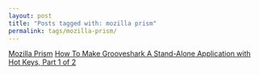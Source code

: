 ```yaml
---
layout: post
title: "Posts tagged with: mozilla prism"
permalink: tags/mozilla-prism/
---
```

[Mozilla Prism](/2012/01/mozilla-prism)
[How To Make Grooveshark A Stand-Alone Application with Hot Keys, Part 1 of 2](/2011/08/how-to-make-grooveshark-stand-alone)
